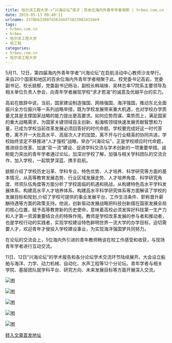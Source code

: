 ```yaml
---
title: 哈尔滨工程大学->“兴海论坛”揽才：百余位海内外青年学者相聚 | hrbeu.com.cn
date: 2019-05-13 08:40:11
urlname: 3378bb3388fd362d4d73823982415de9
tags: 
- hrbeu.com.cn
- hrbeu
- 哈尔滨工程大学
- 哈工程
categories:
- hrbeu.com.cn
- 哈尔滨工程大学
---
```



5月11、12日，第四届海内外青年学者“兴海论坛”在启航活动中心教师沙龙举行。来自20个国家和地区的百余位海内外青年学者相聚于此。校党委书记高岩，党委副书记、校长姚郁，党委副书记杨冶，副校长韩端锋、吴林志率17院系主要领导及相关单位负责人参会，向青年学者展现学校“求才若渴”的诚意及优越平台的实力。

高岩在致辞中说，当前，国家建设制造强国、网络强国、海洋强国，推动东北全面振兴全方位振兴等一系列战略举措，既为学校发展带来重大机遇，也对学校办学质量尤其是支撑国家战略的能力提出更高要求。如何应势而谋、乘势而上，满足国家的重大战略需求，为国家关键领域自主创新、船海核领域快速发展贡献智慧和力量，已成为学校当前改革发展必须回答好的时代命题。学校要完成好这一时代答卷，离不开一大批高水平、高层次人才的加盟，离不开与行业精英的协同共进。学校始终坚定不移推进“人才强校”战略，举办“兴海论坛”，正是学校顺应时代命题，推进综合改革、加速“双一流”建设、促进学科交流与学术创新的一项重要举措。诚盼能力突出的青年学者通过论坛，加深对学校了解，加强与相关学科团队的交流合作，加入学校，一起筑梦深蓝、携手启航。

姚郁介绍了学校历史沿革、学科专业、特色优势、人才培养、科学研究等方面的基本情况，从高等教育发展态势、行业区域发展走势、人才培养角度、科学研究角度、师资队伍角度等方面分析了学校面临的机遇和挑战，从构建特色高水平学科发展体系、构建高水平人才培养体系、构建高水平科学研究体系等方面解读了学校的发展目标和规划,介绍了学校可提供的事业发展平台、工作生活条件、职称晋升薪酬待遇等方面的政策支持。他说，创新驱动发展战略把科技创新摆在国家发展全局的核心位置，赋予高等教育新的历史使命，意味着高校必须发挥好科技第一生产力和人才第一资源重要结合点的特殊作用。教师是学校改革发展的参与者和推动者，也是学校行动的实践者，实现学校建设特色鲜明世界一流大学的办学目标，迫切需要人才，欢迎青年才俊投入学校建设事业，为实现海洋强国梦共同努力。

在论坛的交流会上，5位海内外引进的青年教师畅谈在校工作感受和收获，与现场青年学者进行互动交流。

11日、12日“兴海论坛”的学术报告和各分论坛学术交流环节陆续展开。大会设立船舶与海洋、力学、动力机械、自动化、水声工程等12个分论坛。青年学者与相关学院、基层团队就学科平台、研究方向、未来发展目标等方面开展深入交流。



![图](http://gongxue.cn/news/UploadFiles_4906/201905/2019051112075281.jpg)

![图](http://gongxue.cn/news/UploadFiles_4906/201905/2019051112075212.jpg)

![图](http://gongxue.cn/news/UploadFiles_4906/201905/2019051112075254.jpg)

![图](http://gongxue.cn/news/UploadFiles_4906/201905/2019051112075167.jpg)

![图](http://gongxue.cn/news/UploadFiles_4906/201905/2019051112075101.jpg)

[转入文章首发地址](http://gongxue.cn/news/2019/201905/news_195362.html)